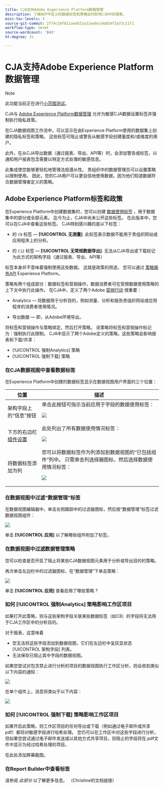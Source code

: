 ```yaml
---
title: CJA支持Adobe Experience Platform数据管理
description: 了解AEP中定义的数据标签和策略如何影响CJA中的报表。
mini-toc-levels: 3
source-git-commit: 2f74c10f821aed421e31ee8e14b854f2a73c11f1
workflow-type: tm+mt
source-wordcount: '843'
ht-degree: 1%

---
```



# CJA支持Adobe Experience Platform数据管理

>[!NOTE]
>
>此功能当前正在进行[小范围测试](/help/release-notes/releases.md)。

CJA与 [Adobe Experience Platform数据管理](https://experienceleague.adobe.com/docs/experience-platform/data-governance/home.html?lang=en) 允许为敏感CJA数据设置标签并强制执行隐私政策。

在CJA数据视图工作流中，可以显示在由Experience Platform使用的数据集上创建的隐私标签和策略。 这些标签可阻止或警告从敏感字段创建量度和/或维度的用户。

此外，在从CJA导出数据（通过报表、导出、API等）时，会添加警告或标签，以通知用户报表包含需要以特定方式处理的敏感信息。

此集成使您能够更轻松地管理法规遵从性。 贵组织中的数据管理员可以设置策略以限制使用。 因此，您的CJA用户可以更自信地使用数据，因为他们知道数据符合数据管理者定义的策略。

## Adobe Experience Platform标签和政策

在Experience Platform中创建数据集时，您可以创建 [数据使用标签](https://experienceleague.adobe.com/docs/experience-platform/data-governance/labels/reference.html?lang=en) ，用于数据集中的部分或全部元素。 迄今为止，CJA中尚未公开这些标签。 在此版本中，您可以在CJA中查看这些标签。 CJA特别感兴趣的是以下标签：

* 的 `C8` 标签 —  **[!UICONTROL 无测量]**. 此标签表示数据不能用于贵组织网站或应用程序上的分析。

* 的 `C12` 标签 —  **[!UICONTROL 无常规数据导出]**. 无法从CJA导出或下载标记为此方式的架构字段（通过报表、导出、API等）

标签本身并不意味着强制使用这些数据。 这就是政策的用途。 您可以通过 [策略服务API](https://experienceleague.adobe.com/docs/experience-platform/data-governance/api/overview.html?lang=en) Experience Platform。

策略有两个组成部分：数据标签和营销操作，数据消费者可在受限数据使用策略的上下文中执行此操作。 在CJA中，定义了两个Adobe [营销行动](https://experienceleague.adobe.com/docs/experience-platform/data-governance/policies/overview.html?lang=en#appendix) 很重要：

* Analytics — 将数据用于分析目的，例如测量、分析和报告贵组织网站或应用程序的消费者使用情况。

* 导出数据 — 即，从Adobe环境导出。

将标签和营销操作与策略绑定，然后打开策略。 该策略将标签和营销操作标记为：强制执行此限制。 CJA中显示了两个Adobe定义的策略，这些策略会影响报表和下载/共享：

* [!UICONTROL 强制Analytics] 策略
* [!UICONTROL 强制下载] 策略

### 在CJA数据视图中查看数据标签

在Experience Platform中创建的数据标签显示在数据视图用户界面的三个位置：

| 位置 | 描述 |
| --- | --- |
| 架构字段上的“信息”按钮 | 单击此按钮可指示当前应用于字段的数据使用标签：<p>![](assets/data-label-left.png) |
| 下方的右边栏 [组件设置](/help/data-views/component-settings/overview.md) | 此处列出了所有数据使用情况标签：<p>![](assets/data-label-right.png) |
| 将数据标签添加为列 | 您可以将数据标签作为列添加到数据视图的“已包括组件”列中。 只需单击列选择器图标，然后选择数据使用情况标签：<p>![](assets/data-label-column.png) |

### 在数据视图中过滤“数据管理”标签

在数据视图编辑器中，单击左侧跟踪中的过滤器图标，然后按“数据管理”标签过滤数据视图组件：

![](assets/filter-labels.png)

单击 **[!UICONTROL 应用]** 以了解哪些组件附加了标签。

### 在数据视图中过滤数据管理策略

您可以检查是否开启了阻止将某些CJA数据视图元素用于分析或导出目的的策略。

再次单击左边栏中的过滤器图标，在“数据管理”下单击策略：

![](assets/filter-policies.png)

单击 **[!UICONTROL 应用]** 查看启用了哪些策略 _?_

### 如何 [!UICONTROL 强制Analytics] 策略影响工作区项目

如果打开此策略，则与这些架构字段关联某些数据标签（如C8）的字段将无法用于CJA工作区中的分析目的。

对于报表，这意味着

* 您无法将这些字段添加到数据视图，它们在左边栏中呈灰显状态 [!UICONTROL 架构字段] 列表。
* 无法保存已阻止其中字段的数据视图。

如果您尝试对包含禁止进行分析的项目的数据视图执行工作区分析，则会收到类似以下内容的通知：

![](assets/policy-enforce.png)

在单个组件上，消息将类似于以下内容：

![](assets/policy-enforce2.png)

### 如何 [!UICONTROL 强制下载] 策略影响工作区项目

如果开启此策略，则工作区项目的任何导出或下载（例如通过电子邮件或共享pdf）都将对敏感字段进行哈希处理。 您仍可以在工作区中对这些字段进行分析，但如果您尝试通过电子邮件发送或以其他方式共享项目，则阻止的字段将在.pdf文件中显示为经过哈希处理的项目。

在此处添加屏幕截图。

### 在Report Builder中查看标签

请参阅 _此部分_ 以了解更多信息。 （Christine的文档链接）
